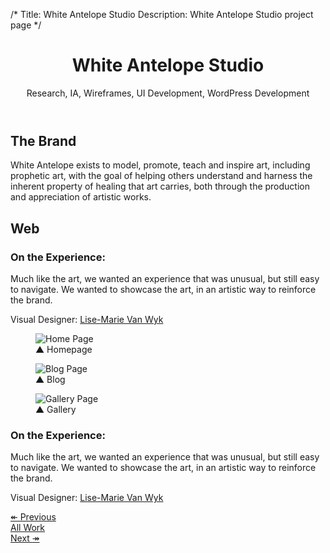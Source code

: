 /*
Title: White Antelope Studio
Description: White Antelope Studio project page
*/

<header class="page-header text-center">
	<div class="container">
		<div class="row">
			<div class="col-xs-12">
				<h1 class="title">White Antelope Studio</h1>
				<div class="page-header-subtitle">Research, IA, Wireframes, UI Development, WordPress Development</div>
			</div>
		</div>
	</div>
</header>

<!-- Project Intro -->
<section class="piece-intro bg-brand-white" style="background-image: url(../themes/smm/img/otb-outline-cream.svg); background-size: 555px 555px; background-position: top -250px right -250px; background-repeat: no-repeat;">
	<div class="container">
		<div class="row">
			<div class="col-md-8 col-md-offset-2">
				<h2 class="headline text-center">The Brand</h2>
				<p class="text-center lead libre">White Antelope exists to model, promote, teach and inspire art, including prophetic art, with the goal of helping others understand and harness the inherent property of healing that art carries, both through the production and appreciation of artistic works.</p>
			</div>
		</div>
	</div>
</section>

<!-- Web -->
<section class="piece-bg" style="background-image:url(../themes/smm/img/project-assets/was/was-bg.jpg);">
	<h2 class="headline-inverse text-center">Web</h2>
</section>

<section class="piece-website">
	<div class="container">
		<div class="row">
			<aside class="col-sm-3 col-lg-2 hidden-xs">
				<h3 class="libre h4">On the Experience:</h3>
				<p>Much like the art, we wanted an experience that was unusual, but still easy to navigate.  We wanted to showcase the art, in an artistic way to reinforce the brand.</p>
				<p>Visual Designer: <a href="http://za.linkedin.com/in/roikop">Lise-Marie Van Wyk</a></p>
			</aside>
			<div class="col-sm-6 col-lg-8 piece-screenshot">
				<figure>
					<img src="../themes/smm/img/project-assets/was/was-home.png" alt="Home Page" class="img-responsive">
					<figcaption class="libre"><span class="up-triangle">&#9650;</span> Homepage</figcaption>
				</figure>
			</div>
			<div class="col-sm-6 col-md-offset-3 col-lg-8 col-lg-offset-2">
				<figure>
					<img src="../themes/smm/img/project-assets/was/was-blog.png" alt="Blog Page" class="img-responsive">
					<figcaption class="libre"><span class="up-triangle">&#9650;</span> Blog</figcaption>
				</figure>
			</div>
			<div class="col-sm-6 col-sm-offset-3 col-md-offset-3 col-lg-8 col-lg-offset-2">
				<figure>
					<img src="../themes/smm/img/project-assets/was/was-gallery.png" alt="Gallery Page" class="img-responsive">
					<figcaption class="libre"><span class="up-triangle">&#9650;</span> Gallery</figcaption>
				</figure>
			</div>
			<aside class="col-sm-3 col-lg-2 visible-xs">
				<h3 class="libre h4">On the Experience:</h3>
				<p>Much like the art, we wanted an experience that was unusual, but still easy to navigate.  We wanted to showcase the art, in an artistic way to reinforce the brand.</p>
				<p>Visual Designer: <a href="http://za.linkedin.com/in/roikop">Lise-Marie Van Wyk</a></p>
			</aside>
		</div>
	</div>
</section>

<section id="work-pager" class="bg-brand-red">
	<div class="container">
		<div class="row">
			<div class="col-md-8 col-md-offset-2">
				<div class="row">
					<div class="col-sm-4">
						<a href="unlikely-heroes" class="btn btn-lg btn-black btn-block">&#8606; Previous</a>
					</div>
					<div class="col-sm-4">
						<a href="../#work" class="btn btn-lg btn-black btn-block">All Work</a>
					</div>
					<div class="col-sm-4">
						<a href="bjm" class="btn btn-lg btn-black btn-block">Next <span class="right-arrow">&#8608;</span></a>
					</div>
				</div>
			</div>
		</div>
	</div>
</section>
